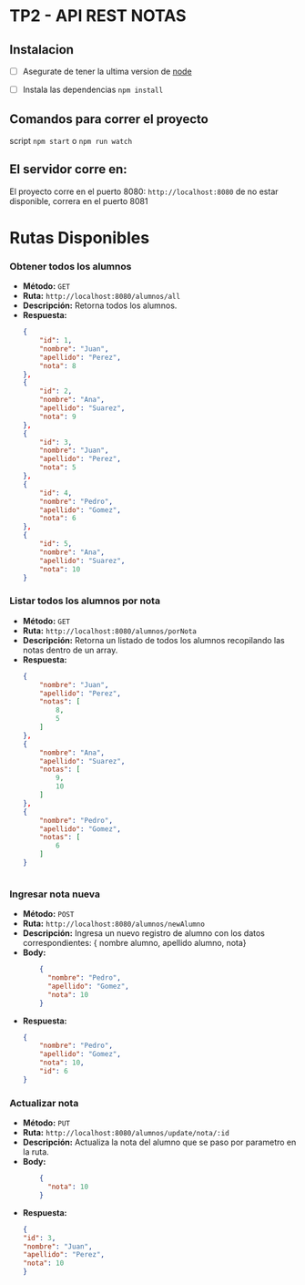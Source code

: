 # TP2 - API REST NOTAS

## Instalacion

* [ ] Asegurate de tener la ultima version de [node](https://nodejs.org/en)

* [ ] Instala las dependencias `npm install`

## Comandos para correr el proyecto

script `npm start` o `npm run watch`

## El servidor corre en:

El proyecto corre en el puerto 8080: `http://localhost:8080` de no estar disponible, correra en el puerto 8081

# Rutas Disponibles

### Obtener todos los alumnos
- **Método:** `GET`
- **Ruta:** `http://localhost:8080/alumnos/all`
- **Descripción:** Retorna todos los alumnos.
- **Respuesta:**
    ```json
    {
        "id": 1,
        "nombre": "Juan",
        "apellido": "Perez",
        "nota": 8
    },
    {
        "id": 2,
        "nombre": "Ana",
        "apellido": "Suarez",
        "nota": 9
    },
    {
        "id": 3,
        "nombre": "Juan",
        "apellido": "Perez",
        "nota": 5
    },
    {
        "id": 4,
        "nombre": "Pedro",
        "apellido": "Gomez",
        "nota": 6
    },
    {
        "id": 5,
        "nombre": "Ana",
        "apellido": "Suarez",
        "nota": 10
    }

### Listar todos los alumnos por nota
- **Método:** `GET`
- **Ruta:** `http://localhost:8080/alumnos/porNota`
- **Descripción:** Retorna un listado de todos los alumnos recopilando las notas dentro de un array.
- **Respuesta:**
    ```json
    {
        "nombre": "Juan",
        "apellido": "Perez",
        "notas": [
            8,
            5
        ]
    },
    {
        "nombre": "Ana",
        "apellido": "Suarez",
        "notas": [
            9,
            10
        ]
    },
    {
        "nombre": "Pedro",
        "apellido": "Gomez",
        "notas": [
            6
        ]
    }

  
  
### Ingresar nota nueva
- **Método:** `POST`
- **Ruta:** `http://localhost:8080/alumnos/newAlumno`
- **Descripción:** Ingresa un nuevo registro de alumno con los datos correspondientes: { nombre alumno, apellido alumno, nota}
- **Body:** 
  ```json
      {
        "nombre": "Pedro",
        "apellido": "Gomez",
        "nota": 10
      }

- **Respuesta:**
    ```json
    {
        "nombre": "Pedro",
        "apellido": "Gomez",
        "nota": 10,
        "id": 6
    }

### Actualizar nota
- **Método:** `PUT`
- **Ruta:** `http://localhost:8080/alumnos/update/nota/:id`
- **Descripción:** Actualiza la nota del alumno que se paso por parametro en la ruta.
- **Body:**
  ```json
      {
        "nota": 10
      }

- **Respuesta:**
    ```json
    {
    "id": 3,
    "nombre": "Juan",
    "apellido": "Perez",
    "nota": 10
    }
  


